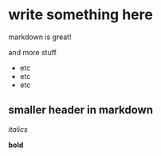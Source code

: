 # write something here

markdown is great!

and more stuff
- etc
- etc
- etc

## smaller header in markdown

*italics*

**bold**
